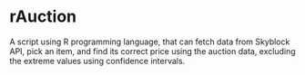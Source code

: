 # rAuction

A script using R programming language, that can fetch data from Skyblock API, pick an item, and find its correct price using the auction data, excluding the extreme values using confidence intervals.

